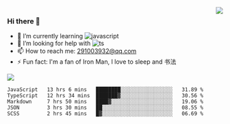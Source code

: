 <img align='right' src='https://github-readme-stats.vercel.app/api?username=niaogege&show_icons=true&theme=radical'/>

### Hi there 👋

- 🌱 I’m currently learning ![javascript](https://img.shields.io/badge/javacript-learn-orange)
- 🤔 I’m looking for help with ![ts](https://img.shields.io/badge/ts-learn-yellow)
- 📫 How to reach me: 291003932@qq.com
- ⚡ Fun fact:  I'm a fan of Iron Man, I love to sleep and 书法

![](https://github-readme-stats.vercel.app/api/top-langs/?username=niaogege&layout=compact)

<!--START_SECTION:waka-->
```text
JavaScript   13 hrs 6 mins   ████████░░░░░░░░░░░░░░░░░   31.89 % 
TypeScript   12 hrs 34 mins  ███████▓░░░░░░░░░░░░░░░░░   30.56 % 
Markdown     7 hrs 50 mins   ████▓░░░░░░░░░░░░░░░░░░░░   19.06 % 
JSON         3 hrs 30 mins   ██░░░░░░░░░░░░░░░░░░░░░░░   08.55 % 
SCSS         2 hrs 45 mins   █▓░░░░░░░░░░░░░░░░░░░░░░░   06.69 % 
```
<!--END_SECTION:waka-->
